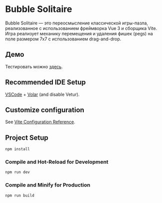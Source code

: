 # Bubble Solitaire

Bubble Solitaire — это переосмысление классической игры-пазла, реализованное с использованием фреймворка Vue 3 и сборщика Vite. Игра реализует механику перемещения и удаления фишек (pegs) на поле размером 7x7 с использованием drag-and-drop.

## Демо

Тестировать можно [здесь](https://senior-kapitoshka.github.io/Bubble-Solitaire-Puzzle-Vue-3/).


## Recommended IDE Setup

[VSCode](https://code.visualstudio.com/) + [Volar](https://marketplace.visualstudio.com/items?itemName=Vue.volar) (and disable Vetur).

## Customize configuration

See [Vite Configuration Reference](https://vite.dev/config/).

## Project Setup

```sh
npm install
```

### Compile and Hot-Reload for Development

```sh
npm run dev
```

### Compile and Minify for Production

```sh
npm run build
```
